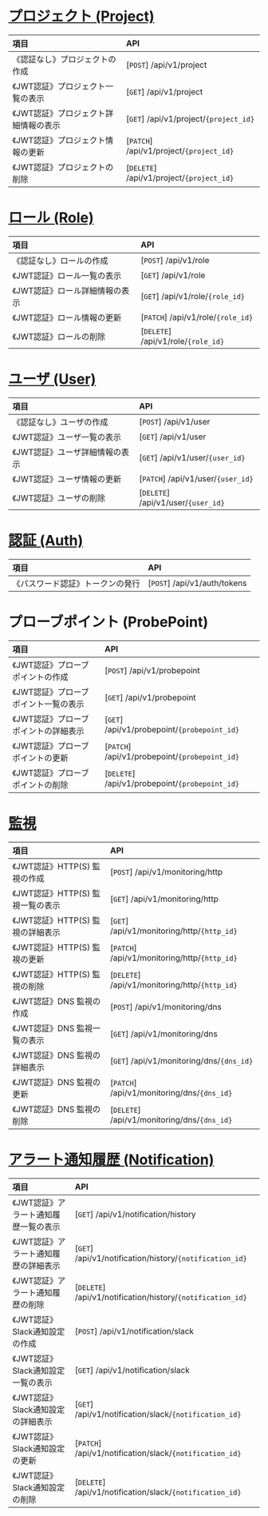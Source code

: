 
# [プロジェクト (Project)](project.md)
| 項目 | API |
|:--|:--|
| 《認証なし》プロジェクトの作成 | [`POST`] /api/v1/project |
| 《JWT認証》プロジェクト一覧の表示 | [`GET`] /api/v1/project |
| 《JWT認証》プロジェクト詳細情報の表示 | [`GET`] /api/v1/project/`{project_id}` |
| 《JWT認証》プロジェクト情報の更新 | [`PATCH`] /api/v1/project/`{project_id}` |
| 《JWT認証》プロジェクトの削除 | [`DELETE`] /api/v1/project/`{project_id}` |

# [ロール (Role)](role.md)
| 項目 | API |
|:--|:--|
| 《認証なし》ロールの作成 | [`POST`] /api/v1/role |
| 《JWT認証》ロール一覧の表示 | [`GET`] /api/v1/role |
| 《JWT認証》ロール詳細情報の表示 | [`GET`] /api/v1/role/`{role_id}` |
| 《JWT認証》ロール情報の更新 | [`PATCH`] /api/v1/role/`{role_id}` |
| 《JWT認証》ロールの削除 | [`DELETE`] /api/v1/role/`{role_id}` |

# [ユーザ (User)](user.md)
| 項目 | API |
|:--|:--|
| 《認証なし》ユーザの作成 | [`POST`] /api/v1/user |
| 《JWT認証》ユーザ一覧の表示 | [`GET`] /api/v1/user |
| 《JWT認証》ユーザ詳細情報の表示 | [`GET`] /api/v1/user/`{user_id}` |
| 《JWT認証》ユーザ情報の更新 | [`PATCH`] /api/v1/user/`{user_id}` |
| 《JWT認証》ユーザの削除 | [`DELETE`] /api/v1/user/`{user_id}` |

# [認証 (Auth)](auth.md)
| 項目 | API |
|:--|:--|
| 《パスワード認証》トークンの発行 | [`POST`] /api/v1/auth/tokens |

# プローブポイント (ProbePoint)
| 項目 | API |
|:--|:--|
| 《JWT認証》プローブポイントの作成 | [`POST`] /api/v1/probepoint |
| 《JWT認証》プローブポイント一覧の表示 | [`GET`] /api/v1/probepoint |
| 《JWT認証》プローブポイントの詳細表示 | [`GET`] /api/v1/probepoint/`{probepoint_id}` |
| 《JWT認証》プローブポイントの更新 | [`PATCH`] /api/v1/probepoint/`{probepoint_id}` |
| 《JWT認証》プローブポイントの削除 | [`DELETE`] /api/v1/probepoint/`{probepoint_id}` |

# [監視](monitoring.md)
| 項目 | API |
|:--|:--|
| 《JWT認証》HTTP(S) 監視の作成 | [`POST`] /api/v1/monitoring/http |
| 《JWT認証》HTTP(S) 監視一覧の表示 | [`GET`] /api/v1/monitoring/http |
| 《JWT認証》HTTP(S) 監視の詳細表示 | [`GET`] /api/v1/monitoring/http/`{http_id}` |
| 《JWT認証》HTTP(S) 監視の更新 | [`PATCH`] /api/v1/monitoring/http/`{http_id}` |
| 《JWT認証》HTTP(S) 監視の削除 | [`DELETE`] /api/v1/monitoring/http/`{http_id}` |
| 《JWT認証》DNS 監視の作成 | [`POST`] /api/v1/monitoring/dns |
| 《JWT認証》DNS 監視一覧の表示 | [`GET`] /api/v1/monitoring/dns |
| 《JWT認証》DNS 監視の詳細表示 | [`GET`] /api/v1/monitoring/dns/`{dns_id}` |
| 《JWT認証》DNS 監視の更新 | [`PATCH`] /api/v1/monitoring/dns/`{dns_id}` |
| 《JWT認証》DNS 監視の削除 | [`DELETE`] /api/v1/monitoring/dns/`{dns_id}` |

# [アラート通知履歴 (Notification)](notification.md)
| 項目 | API |
|:--|:--|
| 《JWT認証》アラート通知履歴一覧の表示 | [`GET`] /api/v1/notification/history |
| 《JWT認証》アラート通知履歴の詳細表示 | [`GET`] /api/v1/notification/history/`{notification_id}` |
| 《JWT認証》アラート通知履歴の削除 | [`DELETE`] /api/v1/notification/history/`{notification_id}` |
| 《JWT認証》Slack通知設定の作成 | [`POST`] /api/v1/notification/slack |
| 《JWT認証》Slack通知設定一覧の表示 | [`GET`] /api/v1/notification/slack |
| 《JWT認証》Slack通知設定の詳細表示 | [`GET`] /api/v1/notification/slack/`{notification_id}` |
| 《JWT認証》Slack通知設定の更新 | [`PATCH`] /api/v1/notification/slack/`{notification_id}` |
| 《JWT認証》Slack通知設定の削除 | [`DELETE`] /api/v1/notification/slack/`{notification_id}` |
